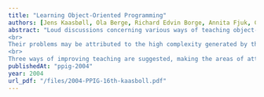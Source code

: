 ```yaml
---
title: "Learning Object-Oriented Programming"
authors: [Jens Kaasbøll, Ola Berge, Richard Edvin Borge, Annita Fjuk, Christian Holmboe, Terje Samuelsen]
abstract: "Loud discussions concerning various ways of teaching object-orientation have taken place without much empirical evidence for any position. This paper reports qualitative observations of learning of object-oriented programming in an introductory course. The students were found to cope reasonably well with the object-oriented concepts, and they had learnt procedural programming first. However, when modelled the real world domain to be represented in the program, they imagined the model and coded it without explicit analysis and design.
<br>
Their problems may be attributed to the high complexity generated by the five different areas of attention the students have to cope with. In addition to representing the problem domain in the program execution, they have to design the other components of the program, like user interface and file handling, and relate these to the reality model.
<br>
Three ways of improving teaching are suggested, making the areas of attention and the ways to relate them more explicit for the students, forcing modelling by means of a tool, and reducing complexity by means of programming environments that visualize objects and their behaviour."
publishedAt: "ppig-2004"
year: 2004
url_pdf: "/files/2004-PPIG-16th-kaasboll.pdf"
---
```

